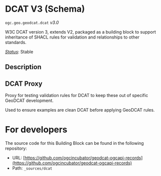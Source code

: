 
# DCAT V3 (Schema)

`ogc.geo.geodcat.dcat` *v3.0*

W3C DCAT version 3, extends V2, packaged as a building block to support inheritance of SHACL rules for validation and relationships to other standards.

[*Status*](http://www.opengis.net/def/status): Stable

## Description

## DCAT Proxy

Proxy for testing validation rules for DCAT to keep these out of specific GeoDCAT development.

Used to ensure examples are clean DCAT before applying GeoDCAT rules.

# For developers

The source code for this Building Block can be found in the following repository:

* URL: [https://github.com/ogcincubator/geodcat-ogcapi-records](https://github.com/ogcincubator/geodcat-ogcapi-records)
* Path: `_sources/dcat`

